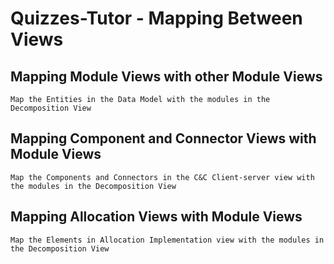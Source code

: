 # Quizzes-Tutor - Mapping Between Views

## Mapping Module Views with other Module Views
`Map the Entities in the Data Model with the modules in the Decomposition View`

## Mapping Component and Connector Views with Module Views
`Map the Components and Connectors in the C&C Client-server view with the modules in the Decomposition View`

## Mapping Allocation Views with Module Views
`Map the Elements in Allocation Implementation view with the modules in the Decomposition View`
